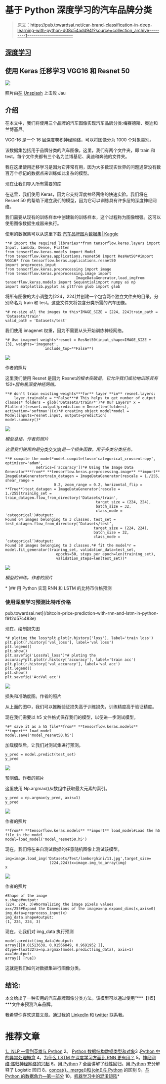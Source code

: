 # 基于 Python 深度学习的汽车品牌分类

> 原文：<https://pub.towardsai.net/car-brand-classification-in-deep-learning-with-python-d08c54add941?source=collection_archive---------1----------------------->

## [深度学习](https://towardsai.net/p/category/machine-learning/deep-learning)

## 使用 Keras 迁移学习 VGG16 和 Resnet 50

![](img/077726077e7448270077876b00f13418.png)

照片由[在](https://unsplash.com/@teslafans?utm_source=medium&utm_medium=referral) [Unsplash](https://unsplash.com?utm_source=medium&utm_medium=referral) 上击败 Jau

## 介绍

在本文中，我们将使用三个品牌的汽车图像实现汽车品牌分类:梅赛德斯、奥迪和兰博基尼。

VGG-16 是一个 16 层深度卷积神经网络，可以将图像分为 1000 个对象类别。

该数据集包括用于品牌分类的汽车图像。这里，我们有两个文件夹，即 train 和 test，每个文件夹都有三个名为兰博基尼、奥迪和奔驰的文件夹。

我在这里使用迁移学习是因为它非常有用，因为大多数现实世界的问题通常没有数百万个标记的数据点来训练如此复杂的模型。

现在让我们导入所有需要的库

在这里，我们使用 Keras，因为它支持深度神经网络的快速实验。我们将在 Resnet 50 的帮助下建立我们的模型，因为它可以训练具有许多层的深度神经网络。

我们需要从现有的训练样本中创建新的训练样本，这个过程称为图像增强。这可以使用图像数据生成器来执行。

使用的数据集可以从这里下载:[汽车品牌图片数据集| Kaggle](https://www.kaggle.com/ritesh2000/car-brand-images-dataset)

```
**# import the required libraries**from tensorflow.keras.layers import Input, Lambda, Dense, Flatten
from tensorflow.keras.models import Model
from tensorflow.keras.applications.resnet50 import ResNet50*#import VGG16* from tensorflow.keras.applications.resnet50 
import preprocess_input
from tensorflow.keras.preprocessing import image
from tensorflow.keras.preprocessing.image import
                                ImageDataGenerator,load_imgfrom tensorflow.keras.models import Sequentialimport numpy as np
import matplotlib.pyplot as pltfrom glob import glob
```

将所有图像的大小调整为[224，224]并创建一个包含两个独立文件夹的目录，分别命名为 train 和 test。这些文件夹将包含分类所需的汽车图像。

```
*# re-size all the images to this*IMAGE_SIZE = [224, 224]train_path = 'Datasets/train'
valid_path = 'Datasets/test'
```

我们使用 imagenet 权重，因为不需要从头开始训练神经网络。

```
*# Use imagenet weights*resnet = ResNet50(input_shape=IMAGE_SIZE + [3], weights='imagenet',
                  include_top=**False**)
```

![](img/cd4ffc95ee3846e8f4ff1142c1179916.png)

作者的照片

这里我们使用 Resnet 是因为 Resnet*的根本突破是，它允许我们成功地训练具有 150+层的极深度神经网络。*

```
**# don't train existing weights***for** layer **in** resnet.layers:
    layer.trainable = **False***# This helps to get number of output classes* folders = glob('Datasets/train/*')*# Our Layers* x = Flatten()(resnet.output)prediction = Dense(len(folders), activation='softmax')(x)*# creating object model*model = Model(inputs=resnet.input, outputs=prediction)
model.summary()*
```

*![](img/7ff3bb6f1275f525416e72ec37707158.png)*

*模型总结。作者的照片*

*这里我们使用的是*分类交叉熵*是一个损失函数，用于多类分类任务。*

```
**# compile the model*model.compile(loss='categorical_crossentropy', optimizer='adam',
              metrics=['accuracy'])*# Using the Image Data Generator***from** **tensorflow.keras.preprocessing.image** **import** ImageDataGeneratortrain_datagen = ImageDataGenerator(rescale = 1./255, shear_range =
                      0.2, zoom_range = 0.2, horizontal_flip = **True**)test_datagen = ImageDataGenerator(rescale = 1./255)training_set = train_datagen.flow_from_directory('Datasets/train',
                                         target_size = (224, 224),
                                         batch_size = 32,
                                         class_mode = 'categorical')#output:
Found 64 images belonging to 3 classes. test_set = test_datagen.flow_from_directory(‘Datasets/test’,
                                        target_size = (224, 224),
                                        batch_size = 32,
                                        class_mode = ‘categorical’)#output:
Found 58 images belonging to 3 classes.*# fit the model*r = model.fit_generator(training_set, validation_data=test_set,
                       epochs=50, steps_per_epoch=len(training_set),
                       validation_steps=len(test_set))*
```

*![](img/a205f99dda895f1128ab790e6ae2b95f.png)*

*模型的训练。作者的照片*

*[](/bitcoin-price-prediction-with-rnn-and-lstm-in-python-f912d57c483e) [## 用 Python 实现 RNN 和 LSTM 的比特币价格预测

### 使用深度学习预测比特币价格

pub.towardsai.net](/bitcoin-price-prediction-with-rnn-and-lstm-in-python-f912d57c483e) 

现在，绘制损失图

```
*# ploting the loss*plt.plot(r.history['loss'], label='train loss')
plt.plot(r.history['val_loss'], label='val loss')
plt.legend()
plt.show()
plt.savefig('LossVal_loss')*# ploting the accuracy*plt.plot(r.history['accuracy'], label='train acc')
plt.plot(r.history['val_accuracy'], label='val acc')
plt.legend()
plt.show()
plt.savefig('AccVal_acc')
```

![](img/d1763870b0962850c9751d90e8785d70.png)

损失和准确度图。作者的照片

从上面的图中，我们可以推断验证损失高于训练损失，训练精度高于验证精度。

现在我们需要以 h5 文件格式保存我们的模型，以便进一步测试模型。

```
*#* save it as a h5 file**from** **tensorflow.keras.models** **import** load_model
model.save('model_resnet50.h5')
```

加载模型后，让我们对测试集进行预测。

```
y_pred = model.predict(test_set)
y_pred
```

![](img/5fc2d3c838ef7cb8ec65445a4bf8c68c.png)

预测值。作者的照片

这里使用 Np.argmax()从数组中获取最大元素的索引。

```
y_pred = np.argmax(y_pred, axis=1)
y_pred
```

![](img/403d2e41d394cd87c0c2804f189edfd3.png)

作者的照片

```
**from** **tensorflow.keras.models** **import** load_model#Load the h5 file in the model
model=load_model('model_resnet50.h5')
```

现在，我们将在来自测试数据的任意随机图像上测试该模型。

```
img=image.load_img('Datasets/Test/lamborghini/11.jpg',target_size=
                    (224,224))x=image.img_to_array(img)
x
```

![](img/6a0feb4b6bee1599c3908b091b6cc295.png)

作者的照片

```
#Shape of the image
x.shape#output:
(224, 224, 3)#Normalizing the image pixels values
x=x/255#Expand the Dimensions of the imagex=np.expand_dims(x,axis=0)
img_data=preprocess_input(x)
img_data.shape#output:
(1, 224, 224, 3)
```

现在，让我们对 img_data 执行预测

```
model.predict(img_data)#output:
array([[0.01513638, 0.01566849, 0.9691952 ]], dtype=float32)a=np.argmax(model.predict(img_data), axis=1)
a==1#output:
array([ True])
```

这就是我们如何对数据集进行图像分类。

## 结论:

本文给出了一种实用的汽车品牌图像分类方法。该模型可以通过使用“***【H5】***文件来预测汽车品牌。

我希望你喜欢这篇文章。通过我的 [LinkedIn](https://www.linkedin.com/in/data-scientist-95040a1ab/) 和 [twitter](https://twitter.com/amitprius) 联系我。

# 推荐文章

[1。NLP —零到英雄与 Python](https://medium.com/towards-artificial-intelligence/nlp-zero-to-hero-with-python-2df6fcebff6e?sk=2231d868766e96b13d1e9d7db6064df1)
2。 [Python 数据结构数据类型和对象](https://medium.com/towards-artificial-intelligence/python-data-structures-data-types-and-objects-244d0a86c3cf?sk=42f4b462499f3fc3a160b21e2c94dba6)3 .[Python 中的异常处理概念](/exception-handling-concepts-in-python-4d5116decac3?source=friends_link&sk=a0ed49d9fdeaa67925eac34ecb55ea30)
4。[为什么 LSTM 在深度学习方面比 RNN 更有用？](/deep-learning-88e218b74a14?source=friends_link&sk=540bf9088d31859d50dbddab7524ba35)
5。[神经网络:递归神经网络的兴起](/neural-networks-the-rise-of-recurrent-neural-networks-df740252da88?source=friends_link&sk=6844935e3de14e478ce00f0b22e419eb)
6。[用 Python](https://medium.com/towards-artificial-intelligence/fully-explained-linear-regression-with-python-fe2b313f32f3?source=friends_link&sk=53c91a2a51347ec2d93f8222c0e06402)
7 全面讲解了线性回归。[用 Python](https://medium.com/towards-artificial-intelligence/fully-explained-logistic-regression-with-python-f4a16413ddcd?source=friends_link&sk=528181f15a44e48ea38fdd9579241a78)
充分解释了 Logistic 回归 8。[concat()、merge()和 join()与 Python](/differences-between-concat-merge-and-join-with-python-1a6541abc08d?source=friends_link&sk=3b37b694fb90db16275059ea752fc16a)
的区别 9。[与 Python 的数据角力—第一部分](/data-wrangling-with-python-part-1-969e3cc81d69?source=friends_link&sk=9c3649cf20f31a5c9ead51c50c89ba0b)
10。[机器学习中的混淆矩阵](https://medium.com/analytics-vidhya/confusion-matrix-in-machine-learning-91b6e2b3f9af?source=friends_link&sk=11c6531da0bab7b504d518d02746d4cc)*
